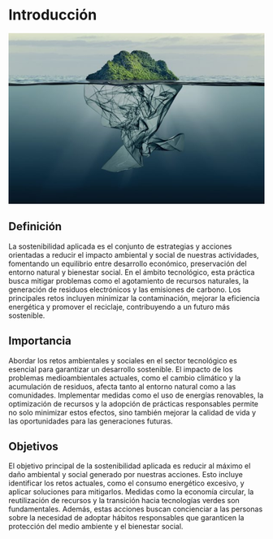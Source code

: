 # Introducción
![PrimeraFoto](img/1.jpg)
## Definición
La sostenibilidad aplicada es el conjunto de estrategias y acciones orientadas a reducir el impacto ambiental y social de nuestras actividades, fomentando un equilibrio entre desarrollo económico, preservación del entorno natural y bienestar social. En el ámbito tecnológico, esta práctica busca mitigar problemas como el agotamiento de recursos naturales, la generación de residuos electrónicos y las emisiones de carbono. Los principales retos incluyen minimizar la contaminación, mejorar la eficiencia energética y promover el reciclaje, contribuyendo a un futuro más sostenible.

## Importancia
Abordar los retos ambientales y sociales en el sector tecnológico es esencial para garantizar un desarrollo sostenible. El impacto de los problemas medioambientales actuales, como el cambio climático y la acumulación de residuos, afecta tanto al entorno natural como a las comunidades. Implementar medidas como el uso de energías renovables, la optimización de recursos y la adopción de prácticas responsables permite no solo minimizar estos efectos, sino también mejorar la calidad de vida y las oportunidades para las generaciones futuras.

## Objetivos
El objetivo principal de la sostenibilidad aplicada es reducir al máximo el daño ambiental y social generado por nuestras acciones. Esto incluye identificar los retos actuales, como el consumo energético excesivo, y aplicar soluciones para mitigarlos. Medidas como la economía circular, la reutilización de recursos y la transición hacia tecnologías verdes son fundamentales. Además, estas acciones buscan concienciar a las personas sobre la necesidad de adoptar hábitos responsables que garanticen la protección del medio ambiente y el bienestar social.
